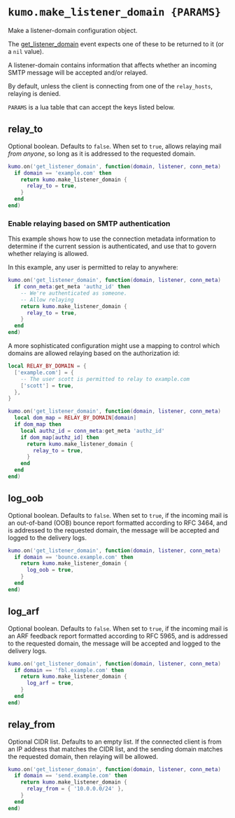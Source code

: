 # `kumo.make_listener_domain {PARAMS}`

Make a listener-domain configuration object.

The [get_listener_domain](../events/get_listener_domain.md) event expects
one of these to be returned to it (or a `nil` value).

A listener-domain contains information that affects whether an incoming
SMTP message will be accepted and/or relayed.

By default, unless the client is connecting from one of the `relay_hosts`,
relaying is denied.

`PARAMS` is a lua table that can accept the keys listed below.

## relay_to

Optional boolean. Defaults to `false`. When set to `true`, allows relaying mail
*from anyone*, so long as it is addressed to the requested domain.

```lua
kumo.on('get_listener_domain', function(domain, listener, conn_meta)
  if domain == 'example.com' then
    return kumo.make_listener_domain {
      relay_to = true,
    }
  end
end)
```

### Enable relaying based on SMTP authentication

This example shows how to use the connection metadata information to determine
if the current session is authenticated, and use that to govern whether
relaying is allowed.

In this example, any user is permitted to relay to anywhere:

```lua
kumo.on('get_listener_domain', function(domain, listener, conn_meta)
  if conn_meta:get_meta 'authz_id' then
    -- We're authenticated as someone.
    -- Allow relaying
    return kumo.make_listener_domain {
      relay_to = true,
    }
  end
end)
```

A more sophisticated configuration might use a mapping to control
which domains are allowed relaying based on the authorization id:

```lua
local RELAY_BY_DOMAIN = {
  ['example.com'] = {
    -- The user scott is permitted to relay to example.com
    ['scott'] = true,
  },
}

kumo.on('get_listener_domain', function(domain, listener, conn_meta)
  local dom_map = RELAY_BY_DOMAIN[domain]
  if dom_map then
    local authz_id = conn_meta:get_meta 'authz_id'
    if dom_map[authz_id] then
      return kumo.make_listener_domain {
        relay_to = true,
      }
    end
  end
end)
```

## log_oob

Optional boolean. Defaults to `false`. When set to `true`, if the incoming mail
is an out-of-band (OOB) bounce report formatted according to RFC 3464, and is
addressed to the requested domain, the message will be accepted and logged to
the delivery logs.

```lua
kumo.on('get_listener_domain', function(domain, listener, conn_meta)
  if domain == 'bounce.example.com' then
    return kumo.make_listener_domain {
      log_oob = true,
    }
  end
end)
```

## log_arf

Optional boolean. Defaults to `false`. When set to `true`, if the incoming mail
is an ARF feedback report formatted according to RFC 5965, and is addressed to
the requested domain, the message will be accepted and logged to the delivery
logs.

```lua
kumo.on('get_listener_domain', function(domain, listener, conn_meta)
  if domain == 'fbl.example.com' then
    return kumo.make_listener_domain {
      log_arf = true,
    }
  end
end)
```

## relay_from

Optional CIDR list. Defaults to an empty list. If the connected client is from
an IP address that matches the CIDR list, and the sending domain matches the
requested domain, then relaying will be allowed.

```lua
kumo.on('get_listener_domain', function(domain, listener, conn_meta)
  if domain == 'send.example.com' then
    return kumo.make_listener_domain {
      relay_from = { '10.0.0.0/24' },
    }
  end
end)
```

